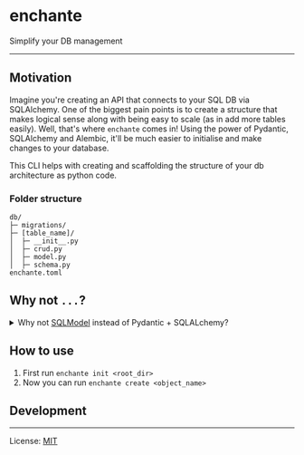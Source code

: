 # enchante
Simplify your DB management

---
## Motivation

Imagine you're creating an API that connects to your SQL DB via SQLAlchemy. One of the biggest pain points is to create a structure that makes logical sense along with being easy to scale (as in add more tables easily).
Well, that's where `enchante` comes in! Using the power of Pydantic, SQLAlchemy and Alembic, it'll be much easier to initialise and make changes to your database.

This CLI helps with creating and scaffolding the structure of your db architecture as python code.

### Folder structure
```
db/
├─ migrations/
├─ [table_name]/
│  ├─ __init__.py
│  ├─ crud.py
│  ├─ model.py
│  ├─ schema.py
enchante.toml
```
## Why not `...`?
<details>
  <summary>
    Why not <a href="https://sqlmodel.tiangolo.com/">SQLModel</a> instead of
    Pydantic + SQLALchemy?
  </summary>
  SQLModel still has a long way to go
  <a href="https://github.com/tiangolo/sqlmodel/issues/654">
    with their current roadmap </a
  >, but they're making good progress!
</details>


## How to use
1. First run `enchante init <root_dir>`
2. Now you can run `enchante create <object_name>`

## Development 

---
License: [MIT](https://github.com/StevenJPx2/enchante/blob/main/LICENSE)
